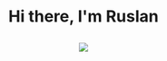 <h1 align="center">Hi there, I'm Ruslan</a> </h1>
<h2 align="center"><img src="https://user-images.githubusercontent.com/73890975/216307638-d664fa26-3433-409a-8cb0-33d1923ea702.png" /></h2>


<!--
**RuslanMironov/RuslanMironov** is a ✨ _special_ ✨ repository because its `README.md` (this file) appears on your GitHub profile.

Here are some ideas to get you started:

- 🔭 I’m currently working on ...
- 🌱 I’m currently learning ...
- 👯 I’m looking to collaborate on ...
- 🤔 I’m looking for help with ...
- 💬 Ask me about ...
- 📫 How to reach me: ...
- 😄 Pronouns: ...
- ⚡ Fun fact: ...
-->
